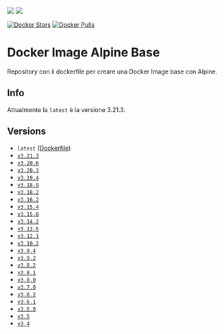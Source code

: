 [![](https://images.microbadger.com/badges/image/scolagreco/docker-alpine.svg)](https://microbadger.com/images/scolagreco/docker-alpine) 
[![](https://images.microbadger.com/badges/commit/scolagreco/docker-alpine.svg)](https://microbadger.com/images/scolagreco/docker-alpine)

[![Docker Stars](https://img.shields.io/docker/stars/scolagreco/docker-alpine.svg)](https://hub.docker.com/r/scolagreco/docker-alpine/)
[![Docker Pulls](https://img.shields.io/docker/pulls/scolagreco/docker-alpine.svg)](https://hub.docker.com/r/scolagreco/docker-alpine/)

# Docker Image Alpine Base

Repository con il dockerfile per creare una Docker Image base con Alpine.

## Info

Attualmente la `latest` è la versione 3.21.3.

## Versions

- `latest` [(Dockerfile)](https://github.com/scolagreco/docker-alpine/blob/master/Dockerfile)
- [`v3.21.3`](https://github.com/scolagreco/docker-alpine/releases/tag/v3.20.6)
- [`v3.20.6`](https://github.com/scolagreco/docker-alpine/releases/tag/v3.20.6)
- [`v3.20.3`](https://github.com/scolagreco/docker-alpine/releases/tag/v3.20.4)
- [`v3.19.4`](https://github.com/scolagreco/docker-alpine/releases/tag/v3.19.4)
- [`v3.18.9`](https://github.com/scolagreco/docker-alpine/releases/tag/v3.18.9)
- [`v3.18.2`](https://github.com/scolagreco/docker-alpine/releases/tag/v3.18.2)
- [`v3.16.2`](https://github.com/scolagreco/docker-alpine/releases/tag/v3.16.2)
- [`v3.15.4`](https://github.com/scolagreco/docker-alpine/releases/tag/v3.15.4)
- [`v3.15.0`](https://github.com/scolagreco/docker-alpine/releases/tag/v3.15.0)
- [`v3.14.2`](https://github.com/scolagreco/docker-alpine/releases/tag/v3.14.2)
- [`v3.13.5`](https://github.com/scolagreco/docker-alpine/releases/tag/v3.13.5)
- [`v3.12.1`](https://github.com/scolagreco/docker-alpine/releases/tag/v3.12.1)
- [`v3.10.2`](https://github.com/scolagreco/docker-alpine/releases/tag/v3.10.2)
- [`v3.9.4`](https://github.com/scolagreco/docker-alpine/releases/tag/v3.9.4)
- [`v3.9.2`](https://github.com/scolagreco/docker-alpine/releases/tag/v3.9.2)
- [`v3.8.2`](https://github.com/scolagreco/docker-alpine/releases/tag/v3.8.2)
- [`v3.8.1`](https://github.com/scolagreco/docker-alpine/releases/tag/v3.8.1)
- [`v3.8.0`](https://github.com/scolagreco/docker-alpine/releases/tag/v3.8.0)
- [`v3.7.0`](https://github.com/scolagreco/docker-alpine/releases/tag/v3.7.0)
- [`v3.6.2`](https://github.com/scolagreco/docker-alpine/releases/tag/v3.6.2)
- [`v3.6.1`](https://github.com/scolagreco/docker-alpine/releases/tag/v3.6.1)
- [`v3.6.0`](https://github.com/scolagreco/docker-alpine/releases/tag/v3.6.0)
- [`v3.5`](https://github.com/scolagreco/docker-alpine/releases/tag/v3.5)
- [`v3.4`](https://github.com/scolagreco/docker-alpine/releases/tag/v3.4)
